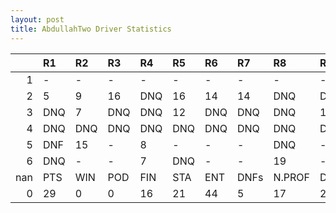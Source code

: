 ```yaml
---
layout: post 
title: AbdullahTwo Driver Statistics
--- 
```


|     | R1   | R2   | R3   | R4   | R5   | R6   | R7   | R8     | R9   | R10   | R11   | R12   | Points   | Pos   |
|----:|:-----|:-----|:-----|:-----|:-----|:-----|:-----|:-------|:-----|:------|:------|:------|:---------|:------|
|   1 | -    | -    | -    | -    | -    | -    | -    | -      | -    | -     | -     | -     | nan      | nan   |
|   2 | 5    | 9    | 16   | DNQ  | 16   | 14   | 14   | DNQ    | DNQ  | 17    | DNF   | DNF   | 18.0     | 18.0  |
|   3 | DNQ  | 7    | DNQ  | DNQ  | 12   | DNQ  | DNQ  | DNQ    | 12   | DNF   | 14    | 13    | 4.0      | 22.0  |
|   4 | DNQ  | DNQ  | DNQ  | DNQ  | DNQ  | DNQ  | DNQ  | DNQ    | DNQ  | DNQ   | DNQ   | -     | 0.0      | 38.0  |
|   5 | DNF  | 15   | -    | 8    | -    | -    | -    | DNQ    | -    | DNF   | -     | -     | 3.0      | 26.0  |
|   6 | DNQ  | -    | -    | 7    | DNQ  | -    | -    | 19     | -    | nan   | nan   | nan   | 42.0     | 12.0  |
| nan | PTS  | WIN  | POD  | FIN  | STA  | ENT  | DNFs | N.PROF | DNQ  | %FIN  | PPR   | BST   | CHA      | RNK   |
|   0 | 29   | 0    | 0    | 16   | 21   | 44   | 5    | 17     | 23   | 76.19 | 0.66  | 5     | 0.0      | 38.0  |